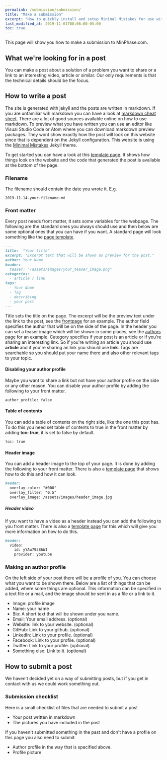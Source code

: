 ```yaml
---
permalink: /submission/submission/
title: "Make a submission"
excerpt: "How to quickly install and setup Minimal Mistakes for use with GitHub Pages."
last_modified_at: 2019-11-01T08:06:00-05:00
toc: true
---
```


This page will show you how to make a submission to MinPhase.com. 

## What we're looking for in a post
You can make a post about a solution of a problem you want to share or a link to an interesting video, article or similar. Our only requirements is that the technical details should be the focus. 


## How to write a post
The site is generated with jekyll and the posts are written in markdown. If you are unfamiliar wih markdown you can have a look at [markdown cheat sheet](https://github.com/adam-p/markdown-here/wiki/Markdown-Cheatsheet). There are a lot of good sources available online on how to use markdown. To preview what you have written you can use an editor like Visual Studio Code or Atom where you can download markdown preview packages. They wont show exactly how the post will look on this website since that is dependent on the Jekyll configuration. This website is using the [Minimal Mistakes](https://mmistakes.github.io/minimal-mistakes/) Jekyll theme. 


To get started you can have a look at this [template page](/article/template-page/). It shows how things look on the website and the code that generated the post is available at the bottom of the page.


### Filename 
The filename should contain the date you wrote it. E.g.

```
2019-11-14-your-filename.md
```

### Front matter
Every post needs front matter, it sets some variables for the webpage. The following are the standard ones you always should use and then below are some optional ones that you can have if you want. A standard page will look something like the [page template](/article/template-page/).

```markdown
---
title:  "Your title"
excerpt: "Excerpt text that will be shown as preview for the post."
author: Your Name
header:
  teaser: "/assets/images/your_teaser_image.png"
categories: 
  - article / link
tags:
  - Your Name
  - Tag
  - describing 
  - your post
---
```

Title sets the title on the page. The excerpt will be the preview text under the link to the post, see the [frontpage](/) for an example. The author field specifies the author that will be on the side of the page. In the header you can set a teaser image which will be shown in some places, see the [authors page](/authors/) for an example. Category specifies if your post is an article or if you're sharing an interesting link. So if you're writing an article you should use **article** and if you're sharing an link you should use **link**. Tags are searchable so you should put your name there and also other relevant tags to your topic.

#### Disabling your author profile
Maybe you want to share a link but not have your author profile on the side or any other reason.
You can disable your author profile by adding the following to your front matter. 
```
author_profile: false
```


#### Table of contents
You can add a table of contents on the right side, like the one this post has. To do this you need set table of contents to true in the front matter by adding **toc: true**, it is set to false by default.

```
toc: true
```

#### Header image 
You can add a header image to the top of your page. It is done by adding the following to your front matter.
There is also a [template page](/article/template-header-image/) that shows how to do this and how it can look. 

```markdown
header:
  overlay_color: "#000"
  overlay_filter: "0.5"
  overlay_image: /assets/images/header_image.jpg
```


##### Header video
If you want to have a video as a header instead you can add the following to you front matter. There is also a [template page](/article/template-header-video/) for this which will give you more information on how to do this.

```markdown
header:
  video:
    id: yYAw79386WI
    provider: youtube
```


### Making an author profile
On the left side of your post there will be a profile of you. You can choose what you want to be shown there. Below are a list of things that can be added, where some things are optional. This information can be specified in a text file or a mail, and the image should be sent in as a file or a link to it. 

* Image: profile image
* Name: your name
* Bio: A short text that will be shown under you name.
* Email: Your email address. (optional)
* Website: link to your website. (optional)
* GitHub: Link to your github. (optional)
* LinkedIn: Link to your profile. (optional)
* Facebook: Link to your profile. (optional)
* Twitter: Link to your profile. (optional)
* Something else: Link to it. (optional)


## How to submit a post
We haven't decided yet on a way of submitting posts, but if you get in contact with us we could work something out.

### Submission checklist
Here is a small checklist of files that are needed to submit a post

* Your post written in markdown
* The pictures you have included in the post

If you haven't submitted something in the past and don't have a profile on this page you also need to submit:
* Author profile in the way that is specified above.
* Profile picture

